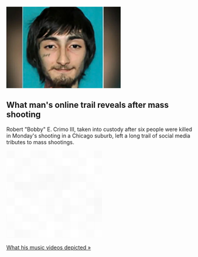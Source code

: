 
![What man's online trail reveals after mass shooting](./20220705115859.png)
## What man's online trail reveals after mass shooting

Robert "Bobby" E. Crimo III, taken into custody after six people were killed in Monday's shooting in a Chicago suburb, left a long trail of social media tributes to mass shootings.

![pic](../square_bg.png)

[What his music videos depicted »](https://www.yahoo.com/news/highland-park-shooting-person-interest-002103309.html)
